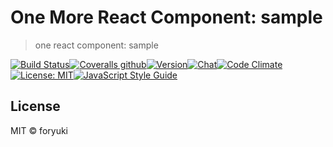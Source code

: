 # One More React Component: sample
> one react component: sample

[![Build Status](https://img.shields.io/travis/one-react/sample.svg)](https://travis-ci.org/one-react/sample)[![Coveralls github](https://img.shields.io/coveralls/github/one-react/sample.svg)](https://coveralls.io/github/one-react/sample)[![Version](https://img.shields.io/npm/v/or-sample.svg)](https://www.npmjs.com/package/or-sample)[![Chat](https://img.shields.io/gitter/room/one-react-org/Lobby.svg)](https://gitter.im/one-react-org/Lobby)[![Code Climate](https://img.shields.io/codeclimate/github/one-react/sample.svg)](https://codeclimate.com/github/one-react/sample)[![License: MIT](https://img.shields.io/badge/License-MIT-brightgreen.svg)](https://opensource.org/licenses/MIT)[![JavaScript Style Guide](https://img.shields.io/badge/code_style-standard-brightgreen.svg)](https://standardjs.com)


## License

MIT &copy; foryuki
